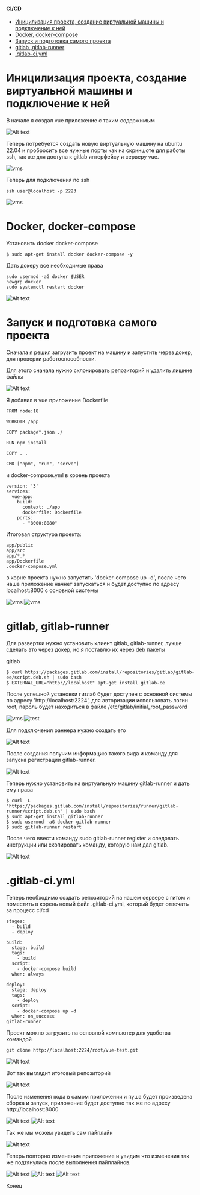 #### CI/CD

- [Иницилизация проекта, создание виртуальной машины и подключение к ней](#иницилизация-проекта-создание-виртуальной-машины-и-подключение-к-ней)
- [Docker, docker-compose](#docker-docker-compose)
- [Запуск и подготовка самого проекта](#запуск-и-подготовка-самого-проекта)
- [gitlab, gitlab-runner](#gitlab-gitlab-runner)
- [.gitlab-ci.yml](#gitlab-ciyml)

# Иницилизация проекта, создание виртуальной машины и подключение к ней

В начале я создал vue приложение с таким содержимым

![Alt text](img/image-11.png)

Теперь потребуется создать новую виртуальную машину на ubuntu 22.04 и пробросить все нужные порты как на скриншоте для работы ssh, так же для доступа к gitlab интерфейсу и серверу vue.

![vms](img/port.JPG)

Теперь для подключения по ssh 

```
ssh user@localhost -p 2223
```

![vms](img/ssh.JPG)

#  Docker, docker-compose

Установить docker docker-compose

```
$ sudo apt-get install docker docker-compose -y
```

Дать докеру все необходимые права
```
sudo usermod -aG docker $USER
newgrp docker
sudo systemctl restart docker
```
![Alt text](img/image-12.png)
# Запуск и подготовка самого проекта
Сначала я решил загрузить проект на машину и запустить через докер, для проверки работоспособности. 

Для этого сначала нужно склонировать репозиторий и удалить лишние файлы

![Alt text](img/image20.png)

Я добавил в vue приложение Dockerfile
```
FROM node:18

WORKDIR /app

COPY package*.json ./

RUN npm install

COPY . .

CMD ["npm", "run", "serve"]
```

и docker-compose.yml в корень проекта

```
version: '3'
services:
  vue-app:
    build:
      context: ./app
      dockerfile: Dockerfile
    ports:
      - "8000:8080"
```

Итоговая  структура проекта:

```
app/public
app/src
app/*.*
app/Dockerfile
.docker-compose.yml
```

в корне проекта нужно запустить 'docker-compose up -d', после чего наше приложение начнет запускаться  и будет доступно по адресу localhost:8000 с основной системы

![vms](img/app1.JPG)
![vms](img/app2.JPG)

# gitlab, gitlab-runner
Для развертки нужно установить клиент gitlab, gitlab-runner,  лучше сделать это через докер, но я поставлю их через deb пакеты 

gitlab

```
$ curl https://packages.gitlab.com/install/repositories/gitlab/gitlab-ee/script.deb.sh | sudo bash
$ EXTERNAL_URL="http://localhost" apt-get install gitlab-ce
```
После успешной установки гитлаб будет доступен с основной  системы по адресу 'http://localhost:2224', для авторизации использовать логин  root, пароль будет находиться в файле /etc/gitlab/initial_root_password

![vms](img/password.JPG)
![test](img/image.png)

Для подключения раннера нужно создать его

![Alt text](img/image-2.png)

После создания получим информацию такого вида и команду для запуска регистрации  gitlab-runner. 

![Alt text](img/image-3.png)

Теперь нужно установить на виртуальную машину gitlab-runner и дать ему права

```
$ curl -L "https://packages.gitlab.com/install/repositories/runner/gitlab-runner/script.deb.sh" | sudo bash
$ sudo apt-get install gitlab-runner
$ sudo usermod -aG docker gitlab-runner
$ sudo gitlab-runner restart
```
После чего ввести команду sudo gitlab-runner register и следовать инструкции или скопировать  команду, которую нам дал gitlab.

![Alt text](img/image-13.png)

# .gitlab-ci.yml

Теперь необходимо создать репозиторий на нашем сервере с гитом и поместить в корень новый файл .gitlab-ci.yml, который будет отвечать за процесс ci/cd

```
stages:
  - build
  - deploy

build:
  stage: build
  tags:
    - build
  script:
    - docker-compose build
  when: always

deploy:
  stage: deploy
  tags:
    - deploy
  script:
    - docker-compose up -d
  when: on_success
gitlab-runner
```


Проект можно загрузить на основной компьютер для удобства командой

```
git clone http://localhost:2224/root/vue-test.git
```

![Alt text](img/image21.png)

Вот так выглядит итоговый репозиторий

![Alt text](img/image-1.png)


После изменения кода в самом приложении и пуша будет произведена сборка и запуск, приложение будет доступно так же по адресу http://localhost:8000

![Alt text](img/image-31.png)
![Alt text](img/image37.png)

Так же мы можем увидеть сам пайплайн

![Alt text](img/image-29.png)


Теперь повторно измененим приложение и увидим  что изменения так же подтянулись  после выполнения пайплайнов.

![Alt text](img/image-55.png)
![Alt text](img/image-86.png)
![Alt text](img/image-56.png)

Конец